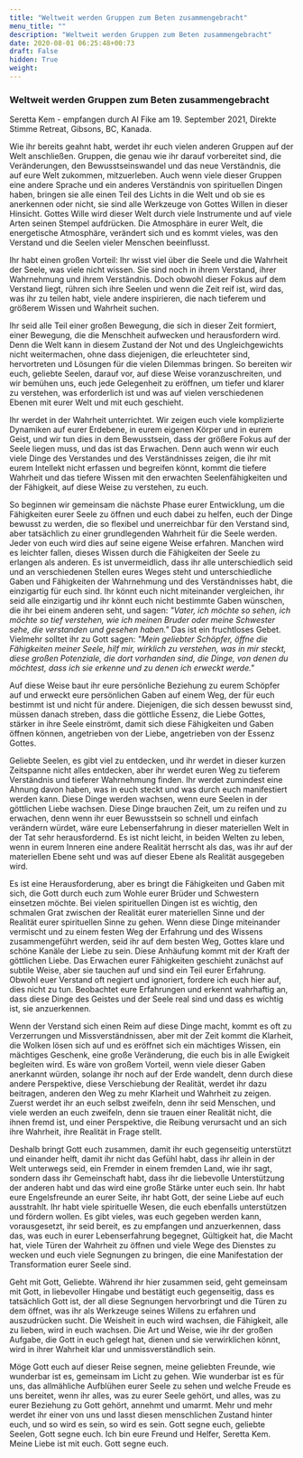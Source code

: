 ```yaml
---
title: "Weltweit werden Gruppen zum Beten zusammengebracht"
menu_title: ""
description: "Weltweit werden Gruppen zum Beten zusammengebracht"
date: 2020-08-01 06:25:48+00:73
draft: False
hidden: True
weight:
---
```

### Weltweit werden Gruppen zum Beten zusammengebracht

Seretta Kem - empfangen durch Al Fike am 19. September 2021, Direkte Stimme Retreat, Gibsons, BC, Kanada.

Wie ihr bereits geahnt habt, werdet ihr euch vielen anderen Gruppen auf der Welt anschließen. Gruppen, die genau wie ihr darauf vorbereitet sind, die Veränderungen, den Bewusstseinswandel und das neue Verständnis, die auf eure Welt zukommen, mitzuerleben. Auch wenn viele dieser Gruppen eine andere Sprache und ein anderes Verständnis von spirituellen Dingen haben, bringen sie alle einen Teil des Lichts in die Welt und ob sie es anerkennen oder nicht, sie sind alle Werkzeuge von Gottes Willen in dieser Hinsicht. Gottes Wille wird dieser Welt durch viele Instrumente und auf viele Arten seinen Stempel aufdrücken.  Die Atmosphäre in eurer Welt, die energetische Atmosphäre, verändert sich und es kommt vieles, was den Verstand und die Seelen vieler Menschen beeinflusst.

Ihr habt einen großen Vorteil: Ihr wisst viel über die Seele und die Wahrheit der Seele, was viele nicht wissen. Sie sind noch in ihrem Verstand, ihrer Wahrnehmung und ihrem Verständnis.  Doch obwohl dieser Fokus auf dem Verstand liegt, rühren sich ihre Seelen und wenn die Zeit reif ist, wird das, was ihr zu teilen habt, viele andere inspirieren, die nach tieferem und größerem Wissen und Wahrheit suchen.

Ihr seid alle Teil einer großen Bewegung, die sich in dieser Zeit formiert, einer Bewegung, die die Menschheit aufwecken und herausfordern wird. Denn die Welt kann in diesem Zustand der Not und des Ungleichgewichts nicht weitermachen, ohne dass diejenigen, die erleuchteter sind, hervortreten und Lösungen für die vielen Dilemmas bringen. So bereiten wir euch, geliebte Seelen, darauf vor, auf diese Weise voranzuschreiten, und wir bemühen uns, euch jede Gelegenheit zu eröffnen, um tiefer und klarer zu verstehen, was erforderlich ist und was auf vielen verschiedenen Ebenen mit eurer Welt und mit euch geschieht.

Ihr werdet in der Wahrheit unterrichtet. Wir zeigen euch viele komplizierte Dynamiken auf eurer Erdebene, in eurem eigenen Körper und in eurem Geist, und wir tun dies in dem Bewusstsein, dass der größere Fokus auf der Seele liegen muss, und das ist das Erwachen.  Denn auch wenn wir euch viele Dinge des Verstandes und des Verständnisses zeigen, die ihr mit eurem Intellekt nicht erfassen und begreifen könnt, kommt die tiefere Wahrheit und das tiefere Wissen mit den erwachten Seelenfähigkeiten und der Fähigkeit, auf diese Weise zu verstehen, zu euch.  

So beginnen wir gemeinsam die nächste Phase eurer Entwicklung, um die Fähigkeiten eurer Seele zu öffnen und euch dabei zu helfen, euch der Dinge bewusst zu werden, die so flexibel und unerreichbar für den Verstand sind, aber tatsächlich zu einer grundlegenden Wahrheit für die Seele werden.  Jeder von euch wird dies auf seine eigene Weise erfahren.  Manchen wird es leichter fallen, dieses Wissen durch die Fähigkeiten der Seele zu erlangen als anderen.  Es ist unvermeidlich, dass ihr alle unterschiedlich seid und an verschiedenen Stellen eures Weges steht und unterschiedliche Gaben und Fähigkeiten der Wahrnehmung und des Verständnisses habt, die einzigartig für euch sind.  Ihr könnt euch nicht miteinander vergleichen, ihr seid alle einzigartig und ihr könnt euch nicht bestimmte Gaben wünschen, die ihr bei einem anderen seht, und sagen: *"Vater, ich möchte so sehen, ich möchte so tief verstehen, wie ich meinen Bruder oder meine Schwester sehe, die verstanden und gesehen haben."*  Das ist ein fruchtloses Gebet. Vielmehr solltet ihr zu Gott sagen: *"Mein geliebter Schöpfer, öffne die Fähigkeiten meiner Seele, hilf mir, wirklich zu verstehen, was in mir steckt, diese großen Potenziale, die dort vorhanden sind, die Dinge, von denen du möchtest, dass ich sie erkenne und zu denen ich erweckt werde."*  

Auf diese Weise baut ihr eure persönliche Beziehung zu eurem Schöpfer auf und erweckt eure persönlichen Gaben auf einem Weg, der für euch bestimmt ist und nicht für andere. Diejenigen, die sich dessen bewusst sind, müssen danach streben, dass die göttliche Essenz, die Liebe Gottes, stärker in ihre Seele einströmt, damit sich diese Fähigkeiten und Gaben öffnen können, angetrieben von der Liebe, angetrieben von der Essenz Gottes.

Geliebte Seelen, es gibt viel zu entdecken, und ihr werdet in dieser kurzen Zeitspanne nicht alles entdecken, aber ihr werdet euren Weg zu tieferem Verständnis und tieferer Wahrnehmung finden.  Ihr werdet zumindest eine Ahnung davon haben, was in euch steckt und was durch euch manifestiert werden kann. Diese Dinge werden wachsen, wenn eure Seelen in der göttlichen Liebe wachsen. Diese Dinge brauchen Zeit, um zu reifen und zu erwachen, denn wenn ihr euer Bewusstsein so schnell und einfach verändern würdet, wäre eure Lebenserfahrung in dieser materiellen Welt in der Tat sehr herausfordernd. Es ist nicht leicht, in beiden Welten zu leben, wenn in eurem Inneren eine andere Realität herrscht als das, was ihr auf der materiellen Ebene seht und was auf dieser Ebene als Realität ausgegeben wird.

Es ist eine Herausforderung, aber es bringt die Fähigkeiten und Gaben mit sich, die Gott durch euch zum Wohle eurer Brüder und Schwestern einsetzen möchte.  Bei vielen spirituellen Dingen ist es wichtig, den schmalen Grat zwischen der Realität eurer materiellen Sinne und der Realität eurer spirituellen Sinne zu gehen.  Wenn diese Dinge miteinander vermischt und zu einem festen Weg der Erfahrung und des Wissens zusammengeführt werden, seid ihr auf dem besten Weg, Gottes klare und schöne Kanäle der Liebe zu sein.  Diese Anhäufung kommt mit der Kraft der göttlichen Liebe.  Das Erwachen eurer Fähigkeiten geschieht zunächst auf subtile Weise, aber sie tauchen auf und sind ein Teil eurer Erfahrung. Obwohl euer Verstand oft negiert und ignoriert, fordere ich euch hier auf, dies nicht zu tun. Beobachtet eure Erfahrungen und erkennt wahrhaftig an, dass diese Dinge des Geistes und der Seele real sind und dass es wichtig ist, sie anzuerkennen.  

Wenn der Verstand sich einen Reim auf diese Dinge macht, kommt es oft zu Verzerrungen und Missverständnissen, aber mit der Zeit kommt die Klarheit, die Wolken lösen sich auf und es eröffnet sich ein mächtiges Wissen, ein mächtiges Geschenk, eine große Veränderung, die euch bis in alle Ewigkeit begleiten wird. Es wäre von großem Vorteil, wenn viele dieser Gaben anerkannt würden, solange ihr noch auf der Erde wandelt, denn durch diese andere Perspektive, diese Verschiebung der Realität, werdet ihr dazu beitragen, anderen den Weg zu mehr Klarheit und Wahrheit zu zeigen. Zuerst werdet ihr an euch selbst zweifeln, denn ihr seid Menschen, und viele werden an euch zweifeln, denn sie trauen einer Realität nicht, die ihnen fremd ist, und einer Perspektive, die Reibung verursacht und an sich ihre Wahrheit, ihre Realität in Frage stellt.  

Deshalb bringt Gott euch zusammen, damit ihr euch gegenseitig unterstützt und einander helft, damit ihr nicht das Gefühl habt, dass ihr allein in der Welt unterwegs seid, ein Fremder in einem fremden Land, wie ihr sagt, sondern dass ihr Gemeinschaft habt, dass ihr die liebevolle Unterstützung der anderen habt und das wird eine große Stärke unter euch sein.  Ihr habt eure Engelsfreunde an eurer Seite, ihr habt Gott, der seine Liebe auf euch ausstrahlt.  Ihr habt viele spirituelle Wesen, die euch ebenfalls unterstützen und fördern wollen. Es gibt vieles, was euch gegeben werden kann, vorausgesetzt, ihr seid bereit, es zu empfangen und anzuerkennen, dass das, was euch in eurer Lebenserfahrung begegnet, Gültigkeit hat, die Macht hat, viele Türen der Wahrheit zu öffnen und viele Wege des Dienstes zu wecken und euch viele Segnungen zu bringen, die eine Manifestation der Transformation eurer Seele sind.

Geht mit Gott, Geliebte. Während ihr hier zusammen seid, geht gemeinsam mit Gott, in liebevoller Hingabe und bestätigt euch gegenseitig, dass es tatsächlich Gott ist, der all diese Segnungen hervorbringt und die Türen zu dem öffnet, was ihr als Werkzeuge seines Willens zu erfahren und auszudrücken sucht. Die Weisheit in euch wird wachsen, die Fähigkeit, alle zu lieben, wird in euch wachsen. Die Art und Weise, wie ihr der großen Aufgabe, die Gott in euch gelegt hat, dienen und sie verwirklichen könnt, wird in ihrer Wahrheit klar und unmissverständlich sein.  

Möge Gott euch auf dieser Reise segnen, meine geliebten Freunde, wie wunderbar ist es, gemeinsam im Licht zu gehen.  Wie wunderbar ist es für uns, das allmähliche Aufblühen eurer Seele zu sehen und welche Freude es uns bereitet, wenn ihr alles, was zu eurer Seele gehört, und alles, was zu eurer Beziehung zu Gott gehört, annehmt und umarmt. Mehr und mehr werdet ihr einer von uns und lasst diesen menschlichen Zustand hinter euch, und so wird es sein, so wird es sein.  Gott segne euch, geliebte Seelen, Gott segne euch. Ich bin eure Freund und Helfer, Seretta Kem. Meine Liebe ist mit euch. Gott segne euch.

